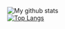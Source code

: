 ![My github stats](https://github-readme-stats.vercel.app/api?username=NagaYZ&show_icons=true&theme=tokyonight)<br/>
[![Top Langs](https://github-readme-stats.vercel.app/api/top-langs/?username=NagaYZ&hide=shell,html&layout=compact&theme=tokyonight&langs_count=10)](https://github.com/anuraghazra/github-readme-stats)
